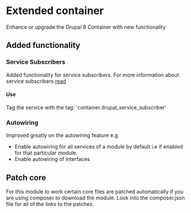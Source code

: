 # Extended container
Enhance or upgrade the Drupal 8 Container with new functionality

## Added functionality

### Service Subscribers
Added functionality for service subscribers.
For more information about service subscribers [read](https://symfony.com/doc/3.4/service_container/service_subscribers_locators.html) 

#### Use
Tag the service with the tag: 'container.drupal_service_subscriber'

### Autowiring
Improved greatly on the autowiring feature e.g
* Enable autowiring for all services of a module by default i.e if enabled for that particular module.
* Enable autowiring of interfaces


## Patch core
For this module to work certain core files are patched automatically if you are using composer to download the module. 
Look into the composer.json file for all of the links to the patches.


